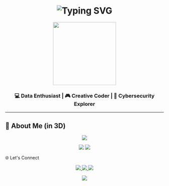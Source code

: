 <h1 align="center">
  <img src="https://readme-typing-svg.demolab.com?font=Fira+Code&size=28&duration=3000&pause=1000&center=true&width=500&lines=Hey+There!+I'm+Shiv+Patel+🚀;Welcome+to+My+Universe+🌌" alt="Typing SVG" />
</h1>

<p align="center">
  <img src="https://i.ibb.co/7kXyH2P/dev-avatar.gif" width="200" />
</p>

<h3 align="center">💻 Data Enthusiast | 🎮 Creative Coder | 🧠 Cybersecurity Explorer</h3>

---

## 🧊 About Me (in 3D)


<p align="center"> <img src="https://skillicons.dev/icons?i=react,tailwind,python,java,javascript,html,css,mongodb,mysql,git,github,vscode,figma" /> </p>

<p align="center"> <img src="https://github-readme-stats.vercel.app/api?username=shivpatel21&show_icons=true&theme=tokyonight&rank_icon=github&card_width=450&hide_border=true&border_radius=30" /> <img src="https://github-readme-streak-stats.herokuapp.com/?user=shivpatel21&theme=tokyonight&hide_border=true&border_radius=30" /> </p>

🌐 Let's Connect
<p align="center"> <a href="https://www.linkedin.com/in/your-linkedin" target="_blank"> <img src="https://img.shields.io/badge/LinkedIn-blue?style=for-the-badge&logo=linkedin" /> </a> <a href="mailto:your.email@example.com"> <img src="https://img.shields.io/badge/Email-D14836?style=for-the-badge&logo=gmail&logoColor=white" /> </a> <a href="https://www.instagram.com/yourusername"> <img src="https://img.shields.io/badge/Instagram-E4405F?style=for-the-badge&logo=instagram&logoColor=white" /> </a> </p>

<p align="center"> <img src="https://capsule-render.vercel.app/api?type=waving&color=0:FDAF39,100:FF5733&height=200&section=footer&text=Thanks+for+visiting!+💛&fontSize=30&fontColor=ffffff" /> </p> 
